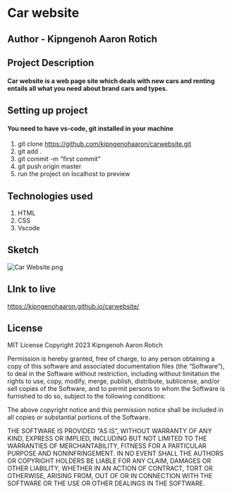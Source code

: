 # Car website 

## Author - Kipngenoh Aaron Rotich

## Project Description

#### Car website is a web page site which deals with new cars and renting entails all what you need about brand cars and types.

## Setting up project

#### You need to have vs-code, git installed in your machine

1. git clone https://github.com/kipngenohaaron/carwebsite.git
2. git add .
3. git commit -m "first commit"
4. git push origin master
5. run the project on localhost to preview

## Technologies used

1. HTML
2. CSS
3. Vscode

## Sketch

![Car Website.png](https://user-images.githubusercontent.com/132748186/236684964-08c72919-c96f-43f9-adf0-47e94548d9af.jpg)


## LInk to live 
https://kipngenohaaron.github.io/carwebsite/
## License
MIT License
Copyright 2023 Kipngenoh Aaron Rotich

Permission is hereby granted, free of charge, to any person obtaining a copy of this software and associated documentation files (the “Software”), to deal in the Software without restriction, including without limitation the rights to use, copy, modify, merge, publish, distribute, sublicense, and/or sell copies of the Software, and to permit persons to whom the Software is furnished to do so, subject to the following conditions:

The above copyright notice and this permission notice shall be included in all copies or substantial portions of the Software.

THE SOFTWARE IS PROVIDED “AS IS”, WITHOUT WARRANTY OF ANY KIND, EXPRESS OR IMPLIED, INCLUDING BUT NOT LIMITED TO THE WARRANTIES OF MERCHANTABILITY, FITNESS FOR A PARTICULAR PURPOSE AND NONINFRINGEMENT. IN NO EVENT SHALL THE AUTHORS OR COPYRIGHT HOLDERS BE LIABLE FOR ANY CLAIM, DAMAGES OR OTHER LIABILITY, WHETHER IN AN ACTION OF CONTRACT, TORT OR OTHERWISE, ARISING FROM, OUT OF OR IN CONNECTION WITH THE SOFTWARE OR THE USE OR OTHER DEALINGS IN THE SOFTWARE.
